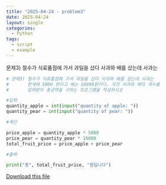 ```yaml
---
title: "2025-04-24 - problem3"
date: 2025-04-24
layout: single
categories:
  - Python
tags:
  - script
  - example
---
```


문제3) 철수가 식료품점에 가서 과일을 샀다 사과와 배를 샀는데 사과는

```python
# 문제3) 철수가 식료품점에 가서 과일을 샀다 사과와 배를 샀는데 사과는 
#       한개에 5000 원이고 배는 10000원이다. 각각 사과와 배의 개수를 
#       입력받아 총금액을 구하는 프로그램을 작성하시오

#입력
quantity_apple = int(input("quantity of apple: "))
quantity_pear = int(input("quantity of pear: "))

#계산

price_apple = quantity_apple * 5000
price_pear = quantity_pear * 10000
total_fruit_price = price_apple + price_pear

#출력

print("총", total_fruit_price, "원입니다")
```

[Download this file](/assets/files/문제3.py)